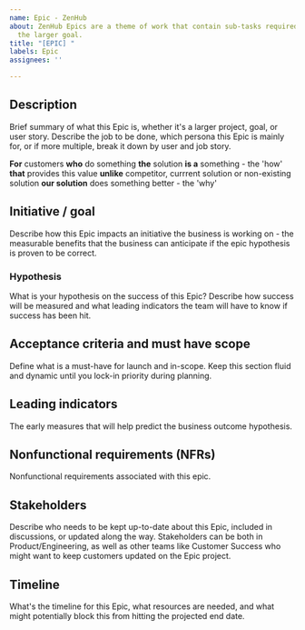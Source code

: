 ```yaml
---
name: Epic - ZenHub
about: ZenHub Epics are a theme of work that contain sub-tasks required to complete
  the larger goal.
title: "[EPIC] "
labels: Epic
assignees: ''

---
```


## Description
Brief summary of what this Epic is, whether it's a larger project, goal, or user story. Describe the job to be done, which persona this Epic is mainly for, or if more multiple, break it down by user and job story.

**For** customers
**who** do something
**the** solution
**is a** something - the 'how'
**that** provides this value
**unlike** competitor, currrent solution or non-existing solution
**our solution** does something better - the 'why'


## Initiative / goal
Describe how this Epic impacts an initiative the business is working on - the measurable benefits that the business can anticipate if the epic hypothesis is proven to be correct.

### Hypothesis
What is your hypothesis on the success of this Epic? Describe how success will be measured and what leading indicators the team will have to know if success has been hit.

## Acceptance criteria and must have scope
Define what is a must-have for launch and in-scope. Keep this section fluid and dynamic until you lock-in priority during planning.

## Leading indicators
The early measures that will help predict the business outcome hypothesis.

## Nonfunctional requirements (NFRs)
Nonfunctional requirements associated with this epic.

## Stakeholders
Describe who needs to be kept up-to-date about this Epic, included in discussions, or updated along the way. Stakeholders can be both in Product/Engineering, as well as other teams like Customer Success who might want to keep customers updated on the Epic project.

## Timeline
What's the timeline for this Epic, what resources are needed, and what might potentially block this from hitting the projected end date.
